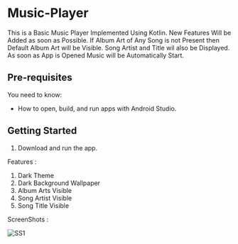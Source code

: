 # Music-Player

This is a Basic Music Player Implemented Using Kotlin. New Features Will be Added as soon as Possible. If Album Art of Any Song is not Present then Default Album Art will be Visible. Song Artist and Title wil also be Displayed. As soon as App is Opened Music will be Automatically Start.

Pre-requisites
--------------

You need to know:
- How to open, build, and run apps with Android Studio.

Getting Started
---------------

1. Download and run the app.

Features : 

1. Dark Theme
2. Dark Background Wallpaper
3. Album Arts Visible
4. Song Artist Visible
5. Song Title Visible

ScreenShots : 

![SS1](https://user-images.githubusercontent.com/43697885/83709348-2a9f8000-a5d3-11ea-89b6-6838e8bce1c6.jpg)
